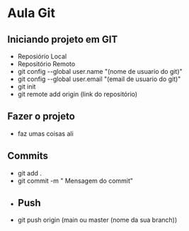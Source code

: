 # Aula Git

## Iniciando projeto em GIT
- Reposiório Local
- Repositório Remoto
- git config --global user.name "(nome de usuario do git)"
- git config --global user.email "(email de usuario do git)"
- git init
- git remote add origin (link do repositório)


## Fazer o projeto
- faz umas coisas ali
## Commits
- git add .
- git commit -m " Mensagem do commit"
- ## Push
- git push origin (main ou master (nome da sua branch))
